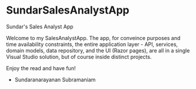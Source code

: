 # SundarSalesAnalystApp
Sundar's Sales Analyst App

Welcome to my SalesAnalystApp. The app, for conveince purposes and time availability constraints, the entire application layer - API, services, domain models, data repository, and the UI (Razor pages), are all in a single Visual Studio solution, but of course inside distinct projects.

Enjoy the read and have fun!

- Sundaranarayanan Subramaniam
